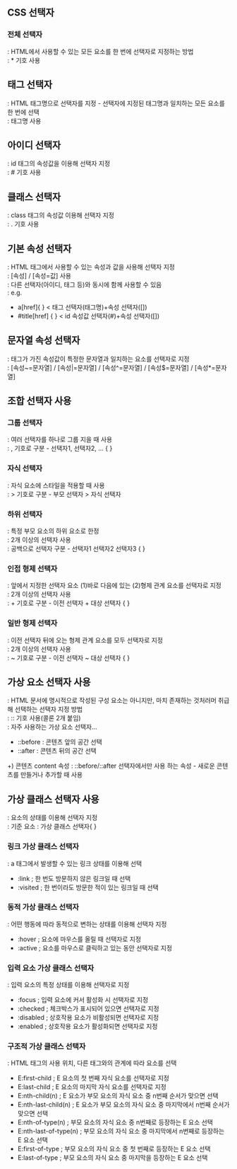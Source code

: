 ## CSS 선택자
### 전체 선택자
: HTML에서 사용할 수 있는 모든 요소를 한 번에 선택자로 지정하는 방법 <br />
: * 기호 사용

## 태그 선택자
: HTML 태그명으로 선택자를 지정 - 선택자에 지정된 태그명과 일치하는 모든 요소를 한 번에 선택<br />
: 태그명 사용

## 아이디 선택자
: id 태그의 속성값을 이용해 선택자 지정<br />
: # 기호 사용

## 클래스 선택자
: class 태그의 속성값 이용해 선택자  지정<br />
: . 기호 사용

## 기본 속성 선택자
: HTML 태그에서 사용할 수 있는 속성과 값을 사용해 선택자 지정<br />
: [속성] / [속성=값] 사용<br />
: 다른 선택자(아이디, 태그 등)와 동시에 함께 사용할 수 있음<br />
: e.g. 
- a[href]{ } < 태그 선택자(태그명)+속성 선택자([])
- #title[href] { } < id 속성값 선택자(#)+속성 선택자([])

## 문자열 속성 선택자
: 태그가 가진 속성값이 특정한 문자열과 일치하는 요소를 선택자로 지정<br />
: [속성~=문자열] / [속성|=문자열] / [속성^=문자열] / [속성$=문자열] / [속성*=문자열]

## 조합 선택자 사용
### 그룹 선택자
: 여러 선택자를 하나로 그룹 지을 때 사용<br />
: , 기호로 구분 - 선택자1, 선택자2, ... { }

### 자식 선택자
: 자식 요소에 스타일을 적용할 때 사용<br/>
: > 기호로 구분 - 부모 선택자 > 자식 선택자

### 하위 선택자
: 특정 부모 요소의 하위 요소로 한정<br/>
: 2개 이상의 선택자 사용<br/>
: 공백으로 선택자 구분 - 선택자1 선택자2 선택자3 { }

### 인접 형제 선택자
: 앞에서 지정한 선택자 요소 (1)바로 다음에 있는 (2)형제 관계 요소를 선택자로 지정<br/>
: 2개 이상의 선택자 사용<br/>
: + 기호로 구분 - 이전 선택자 + 대상 선택자 { }

### 일반 형제 선택자
: 이전 선택자 뒤에 오는 형제 관계 요소를 모두 선택자로 지정<br/>
: 2개 이상의 선택자 사용<br/>
: ~ 기호로 구분 - 이전 선택자 ~ 대상 선택자 { }


## 가상 요소 선택자 사용
: HTML 문서에 명시적으로 작성된 구성 요소는 아니지만, 마치 존재하는 것처러머 취급해 선택하는 선택자 지정 방법<br/>
: :: 기호 사용(콜론 2개 붙임) <br/>
: 자주 사용하는 가상 요소 선택자...
- ::before : 콘텐츠 앞의 공간 선택
- ::after : 콘텐츠 뒤의 공간 선택

+) 콘텐츠 content 속성 : ::before/::after 선택자에서만 사용 하는 속성 - 새로운 콘텐츠를 만들거나 추가할 때 사용

## 가상 클래스 선택자 사용
: 요소의 상태를 이용해 선택자 지정<br/>
: 기준 요소 : 가상 클래스 선택자{ }

### 링크 가상 클래스 선택자
: a 태그에서 발생할 수 있는 링크 상태를 이용해 선택
- :link ; 한 번도 방문하지 않은 링크일 때 선택
- :visited ; 한 번이라도 방문한 적이 있는 링크일 때 선택

### 동적 가상 클래스 선택자
: 어떤 행동에 따라 동적으로 변하는 상태를 이용해 선택자 지정
- :hover ; 요소에 마우스를 올릴 때 선택자로 지정
- :active ; 요소를 마우스로 클릭하고 있는 동안 선택자로 지정

### 입력 요소 가상 클래스 선택자
: 입력 요소의 특정 상태를 이용해 선택자로 지정
- :focus ; 입력 요소에 커서 활성화 시 선택자로 지정
- :checked ; 체크박스가 표시되어 있으면 선택자로 지정
- :disabled ; 상호작용 요소가 비활성되면 선택자로 지정
- :enabled ; 상호작용 요소가 활성화되면 선택자로 지정

### 구조적 가상 클래스 선택자
: HTML 태그의 사용 위치, 다른 태그와의 관계에 따라 요소를 선택
- E:first-child ; E 요소의 첫 번째 자식 요소를 선택자로 지정
- E:last-child ; E 요소의 마지막 자식 요소를 선택자로 지정
- E:nth-child(n) ; E 요소가 부모 요소의 자식 요소 중 n번째 순서가 맞으면 선택
- E:nth-last-child(n) ; E 요소가 부모 요소의 자식 요소 중 마지막에서 n번째 순서가 맞으면 선택
- E:nth-of-type(n) ; 부모 요소의 자식 요소 중 n번째로 등장하는 E 요소 선택
- E:nth-last-of-type(n) ; 부모 요소의 자식 요소 중 마지막에서 n번째로 등장하는 E 요소 선택
- E:first-of-type ; 부모 요소의 자식 요소 중 첫 번째로 등장하는 E 요소 선택
- E:last-of-type ; 부모 요소의 자식 요소 중 마지막을 등장하는 E 요소 선택

